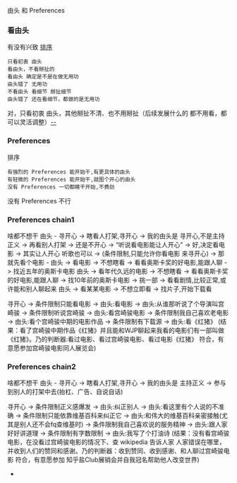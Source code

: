 
由头 和 Preferences

### 看由头

有没有兴致 [排序](https://www.v2ex.com/notes/28139)
```
只看初衷 由头
看由头，不看掰扯的
看由头 确定是不是在做无用功
由头错了 无用功
不看由头 看细节 掰扯细节
由头错了 还在看细节，都做的是无用功 
```

对，只看初衷 由头，其他掰扯不清、也不用掰扯（后续发展什么的 都不用看，都可以灵活调整）[--](https://ruby-china.org/notes/4055)

### Preferences

排序
```
有强烈的 Preferences 能开始干,有更具体的由头
有轻微的 Preferences 能开始干,就图个开心的由头
没有 Preferences 一切都瞎干开始,不费劲
```

没有 Preferences 不行

### Preferences chain1

啥都不想干
由头 - 寻开心
-> 瞎看人打架,寻开心 -> 我的由头是 寻开心,不是主持正义 -> 再看别人打架 -> 还是不开心 -> “听说看电影能让人开心” -> 好,决定看电影 -> 其实让人开心 听歌也可以 -> (条件限制,只能允许你看电影 来寻开心) -> 那就先看个电影 -
由头 -> 看电影
-> 不想瞎看 -> 看看奥斯卡奖的好电影,能跟人聊 -> 找近五年的奥斯卡电影
由头 -> 看年代久远的电影
-> 不想瞎看 -> 看看奥斯卡奖的好电影,能跟人聊 -> 找10年前的奥斯卡电影 -> 挑一部 -> 看看剧情,比较正常,或许能和别人聊起来
由头 -> 看某某电影
-> 不想立即看 -> 找片子,开始下载看

寻开心 -> 条件限制只能看电影 -> 由头:看电影 -> 由头:从谁那听说了个导演叫宫崎骏 -> 条件限制听说宫崎骏 -> 由头:看宫崎骏电影 -> 条件限制我自己喜欢老电影 -> 由头:看个宫崎骏中期的电影作品 -> 条件限制有下载源 -> 由头:看《红猪》
(结果：看了宫崎骏中期作品《红猪》并且能和WJP聊起来我看的电影们有一部叫做《红猪》。乃的判断器:看过电影、看过宫崎骏电影、看过电影《红猪》 符合，有意愿参加宫崎骏电影同人展览会)

### Preferences chain2

啥都不想干
由头 - 寻开心
-> 瞎看人打架,寻开心 -> 我的由头是 主持正义 -> 参与到别人的打架中去(抬杠、广告、自说自话)

寻开心 -> 条件限制正义感爆发 -> 由头:纠正别人 -> 由头:看这里有个人说的不准确 -> 条件限制只能依靠维基百科来纠正它 -> 由头:和伟大的维基百科亲密接触(尤其是别人还不会fq查维基时) -> 条件限制我自己喜欢说的服务精神 -> 由头:跟人家好好讲道理 -> 条件限制有字数限制 -> 由头:我写了个打油诗
(结果：没有看宫崎骏电影，在没看过宫崎骏电影的情况下、查 wikipedia 告诉人家 人家错误在哪里，并收到人们的赞同和感谢。乃的判断器：收到赞同、收到感谢、和人聊过宫崎骏电影 符合，有意愿参加 知乎盐Club展销会并自我冠名帮助他人改变世界)



-





